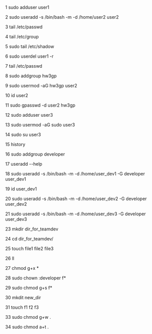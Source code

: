    1  sudo adduser user1

   2  sudo useradd -s /bin/bash -m -d /home/user2 user2 

   3  tail /etc/passwd

   4  tail /etc/group

   5  sudo tail /etc/shadow

   6  sudo userdel user1 -r

   7  tail /etc/passwd

   8  sudo addgroup hw3gp

   9  sudo usermod -aG hw3gp user2

   10  id user2 

   11  sudo gpasswd -d user2 hw3gp 

   12  sudo adduser user3 

   13  sudo usermod -aG sudo user3

   14  sudo su user3

   15  history

   16  sudo addgroup developer

   17  useradd --help

   18  sudo useradd -s /bin/bash -m -d /home/user_dev1 -G developer  user_dev1

   19  id user_dev1 

   20  sudo useradd -s /bin/bash -m -d /home/user_dev2 -G developer  user_dev2

   21  sudo useradd -s /bin/bash -m -d /home/user_dev3 -G developer  user_dev3

   23  mkdir dir_for_teamdev

   24  cd dir_for_teamdev/

   25  touch file1 file2 file3

   26  ll

   27 chmod g+x *

   28 sudo chown :developer f*

   29 sudo chmod g+s f* 

   30 mkdit new_dir

   31 touch f1 f2 f3 

   33 sudo chmod g+w .

   34 sudo chmod a+t .



